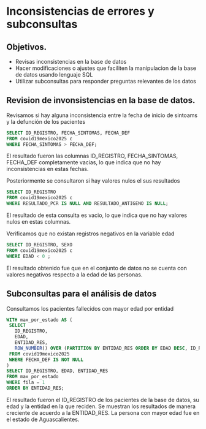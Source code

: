 # Inconsistencias de errores y subconsultas

## Objetivos.
- Revisas inconsistencias en la base de datos
- Hacer modificaciones o ajustes que faciliten la manipulacion de la base de datos usando lenguaje SQL
- Utilizar subconsultas para responder preguntas relevantes de los datos

## Revision de invonsistencias en la base de datos.

Revisamos si hay alguna inconsistencia entre la fecha de inicio de sintoams y la defunción de los pacientes 
 ```sql 
 SELECT ID_REGISTRO, FECHA_SINTOMAS, FECHA_DEF
 FROM covid19mexico2025 c
 WHERE FECHA_SINTOMAS > FECHA_DEF;
  ```
El resultado fueron las columnas ID_REGISTRO, FECHA_SINTOMAS, FECHA_DEF completamente vacias, lo que indica que no hay inconsistencias en estas fechas. 

Posteriormente se consultaron si hay valores nulos el sus resultados 
 ```sql 
 SELECT ID_REGISTRO
 FROM covid19mexico2025 c
 WHERE RESULTADO_PCR IS NULL AND RESULTADO_ANTIGENO IS NULL;
  ```
El resultado de esta consulta es vacio, lo que indica que no hay valores nulos en estas columnas.

Verificamos que no existan registros negativos en la variable edad
 ```sql 
 SELECT ID_REGISTRO, SEXO
 FROM covid19mexico2025 c
 WHERE EDAD < 0 ;
  ```
El resultado obtenido fue que en el conjunto de datos no se cuenta con valores negativos respecto a la edad de las personas. 

## Subconsultas para el análisis de datos

Consultamos los pacientes fallecidos con mayor edad por entidad
 ```sql 
 WITH max_por_estado AS (
  SELECT 
    ID_REGISTRO,
    EDAD,
    ENTIDAD_RES,
    ROW_NUMBER() OVER (PARTITION BY ENTIDAD_RES ORDER BY EDAD DESC, ID_REGISTRO) AS fila
  FROM covid19mexico2025
  WHERE FECHA_DEF IS NOT NULL
)
SELECT ID_REGISTRO, EDAD, ENTIDAD_RES
FROM max_por_estado
WHERE fila = 1
ORDER BY ENTIDAD_RES;
  ```
El resultado fueron el ID_REGISTRO de los pacientes de la base de datos, su edad y la entidad en la que reciden. Se muestran los resultados de manera creciente de acuerdo a la ENTIDAD_RES. La persona con mayor edad fue en el estado de Aguascalientes.

